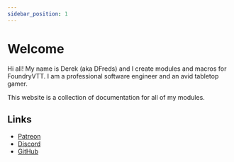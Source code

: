 ```yaml
---
sidebar_position: 1
---
```


# Welcome

Hi all! My name is Derek (aka DFreds) and I create modules and macros for
FoundryVTT. I am a professional software engineer and an avid tabletop gamer.

This website is a collection of documentation for all of my modules.

## Links

- [Patreon](https://www.patreon.com/dfreds)
- [Discord](https://discord.gg/Wq8AEV9bWb)
- [GitHub](https://github.com/dfreds)
